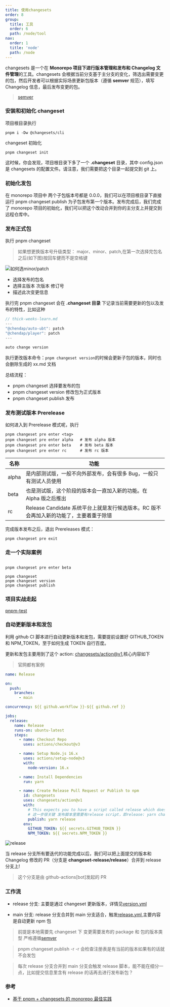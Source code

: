 ```yaml
---
title: 使用changesets
order: 8
group:
  title: 工具
  order: 6
  path: /node/tool
nav:
  order: 1
  title: 'node'
  path: /node
---
```


changesets 是一个在 **Monorepo 项目下进行版本管理和发布和 Changelog 文件管理**的工具。changesets 会根据当前分支基于主分支的变化，筛选出需要变更的包，然后开发者可以根据实际场景更新包版本（遵循 **semver** 规范），填写 Changelog 信息，最后发布变更的包。

> [semver](https://juejin.cn/post/7122240572491825160)

### 安装和初始化 changeset

项目根目录执行

```shell
pnpm i -Dw @changesets/cli
```

changeset 初始化

```shell
pnpm changeset init
```

这时候，你会发现，项目根目录下多了一个 **.changeset** 目录，其中 config.json 是 changesets 的配置文件。请注意，我们需要把这个目录一起提交到 git 上。

### 初始化发包

在 monorepo 项目中 两个子包版本号都是 0.0.0，我们可以在项目根目录下直接运行 pnpm changeset publish 为子包发布第一个版本。发布完成后，我们完成了 monorepo 项目的初始化，我们可以把这个改动合并到你的主分支上并提交到远程仓库中。

### 发布正式包

执行 pnpm changeset

> 如果想更换版本号升级类型： major、minor、patch,在第一次选择完包名之后(如下图)按回车健而不是空格键

![如何选minor/patch](https://www.bythewayer.com/img/changesetFirst.webp)

- 选择发布的包名
- 选择主版本 次版本 修订号
- 描述此次变更信息

执行完 pnpm changeset 会在 **.changeset 目录** 下记录当前需要更新的包以及发布的特性，比如这种

```js
// thick-weeks-learn.md
---
"@chendap/auto-ubt": patch
"@chendap/player": patch
---

auto change version
```

执行更改版本命令：`pnpm changeset version`的时候会更新子包的版本，同时也会删除生成的 xx.md 文档

总结流程：

- pnpm changeset 选择要发布的包
- pnpm changeset version 修改包为正式版本
- pnpm changeset publish 发布

### 发布测试版本 Prerelease

如何进入到 Prerelease 模式呢，执行

```shell
pnpm changeset pre enter <tag>
pnpm changeset pre enter alpha   # 发布 alpha 版本
pnpm changeset pre enter beta    # 发布 beta 版本
pnpm changeset pre enter rc      # 发布 rc 版本
```

| 名称  | 功能                                                                                    |
| ----- | --------------------------------------------------------------------------------------- |
| alpha | 是内部测试版，一般不向外部发布，会有很多 Bug，一般只有测试人员使用                      |
| beta  | 也是测试版，这个阶段的版本会一直加入新的功能。在 Alpha 版之后推出                       |
| rc    | Release Candidate 系统平台上就是发行候选版本。RC 版不会再加入新的功能了，主要着重于除错 |

完成版本发布之后，退出 Prereleases 模式：

```shell
pnpm changeset pre exit
```

### 走一个实际案例

```shell

pnpm changeset pre enter beta

pnpm changeset
pnpm changeset version
pnpm changeset publish

```

### 项目实战走起

[pnpm-test](https://github.com/niaogege/pnpm-test)

### 自动更新版本和发包

利用 github CI 脚本进行自动更新版本和发包，需要提前设置好 GITHUB_TOKEN 和 NPM_TOKEN，至于如何生成 TOKEN 自行百度。

更新和发包主要用到了这个 action: [changesets/action@v1](https://github.com/changesets/action),核心内容如下

> 官网都有案例

```yml
name: Release

on:
  push:
    branches:
      - main

concurrency: ${{ github.workflow }}-${{ github.ref }}

jobs:
  release:
    name: Release
    runs-on: ubuntu-latest
    steps:
      - name: Checkout Repo
        uses: actions/checkout@v3

      - name: Setup Node.js 16.x
        uses: actions/setup-node@v3
        with:
          node-version: 16.x

      - name: Install Dependencies
        run: yarn

      - name: Create Release Pull Request or Publish to npm
        id: changesets
        uses: changesets/action@v1
        with:
          # This expects you to have a script called release which does a build for your packages and calls changeset publish
          # 这一步很关键 发布脚本里需要有release script，即release: yarn changeset publish之类的内容
          publish: yarn release
        env:
          GITHUB_TOKEN: ${{ secrets.GITHUB_TOKEN }}
          NPM_TOKEN: ${{ secrets.NPM_TOKEN }}
```

![release](https://www.bythewayer.com/img/releasepnpm.webp)

当 release 分支所有要迭代的功能完成以后，我们可以把上面提交的版本和 Changelog 修改的 PR（分支是 **changeset-release/release**）合并到 release 分支上!

> 这个分支是由 github-actions[bot]发起的 PR

### 工作流

- release 分支: 主要是通过 changeset 更新版本，详情见[version.yml](https://github.com/niaogege/pnpm-test/blob/main/.github/workflows/version.yml)

- main 分支: release 分支合并到 main 分支适合，触发[release.yml](https://github.com/niaogege/pnpm-test/blob/main/.github/workflows/release.yml),主要内容是自动更新 npm 包

> 前提是本地需要先 changeset 下 变更需要发布的 package 和 包的版本类型 严格遵循[semver](https://semver.org/lang/zh-CN/)

> pnpm changeset publish -r -r 会检查注册表是有当前的版本如果有的话就不会发包

> 每次 release 分支合并到 main 分支会触发 release 脚本，能不能在细分一点，比如提交信息里含有 release 的话再去进行发布新包？

### 参考

- [基于 pnpm + changesets 的 monorepo 最佳实践](https://juejin.cn/post/7181409989670961207#heading-11)
